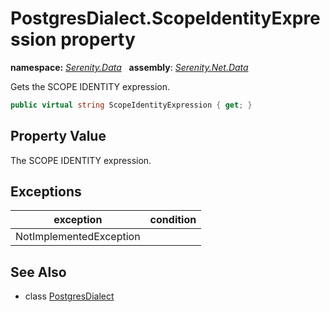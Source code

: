 # PostgresDialect.ScopeIdentityExpression property
**namespace:** *[Serenity.Data](../../README.md#serenity.data-namespace)*   **assembly**: *[Serenity.Net.Data](../../README.md)*

Gets the SCOPE IDENTITY expression.

```csharp
public virtual string ScopeIdentityExpression { get; }
```

## Property Value

The SCOPE IDENTITY expression.

## Exceptions

| exception | condition |
| --- | --- |
| NotImplementedException |  |

## See Also

* class [PostgresDialect](../PostgresDialect.md)